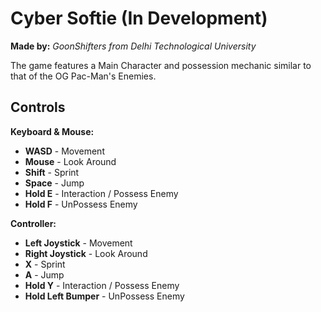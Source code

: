 # **Cyber Softie (In Development)**  
**Made by:** *GoonShifters from Delhi Technological University*

The game features a Main Character and possession mechanic similar to that of the OG Pac-Man's Enemies. 

## **Controls**

**Keyboard & Mouse:**

- **WASD** - Movement
- **Mouse** - Look Around
- **Shift** - Sprint
- **Space** - Jump
- **Hold E** - Interaction / Possess Enemy
- **Hold F** - UnPossess Enemy

**Controller:**

- **Left Joystick** - Movement
- **Right Joystick** - Look Around
- **X** - Sprint
- **A** - Jump
- **Hold Y** - Interaction / Possess Enemy
- **Hold Left Bumper** - UnPossess Enemy
